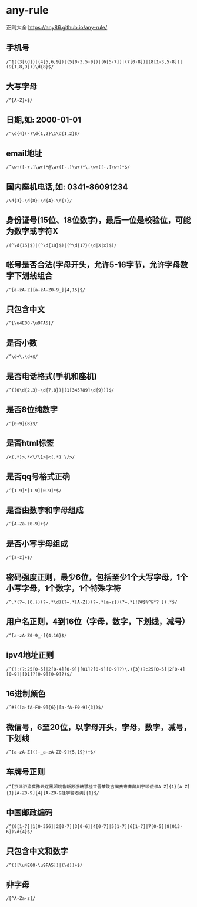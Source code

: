 # any-rule 
正则大全
https://any86.github.io/any-rule/

## 手机号
```/^1((3[\d])|(4[5,6,9])|(5[0-3,5-9])|(6[5-7])|(7[0-8])|(8[1-3,5-8])|(9[1,8,9]))\d{8}$/```

## 大写字母
```/^[A-Z]+$/```

## 日期,如: 2000-01-01
```/^\d{4}(-)\d{1,2}\1\d{1,2}$/```

## email地址
```/^\w+([-+.]\w+)*@\w+([-.]\w+)*\.\w+([-.]\w+)*$/```

## 国内座机电话,如: 0341-86091234
```/\d{3}-\d{8}|\d{4}-\d{7}/```

## 身份证号(15位、18位数字)，最后一位是校验位，可能为数字或字符X
```/(^\d{15}$)|(^\d{18}$)|(^\d{17}(\d|X|x)$)/```

## 帐号是否合法(字母开头，允许5-16字节，允许字母数字下划线组合
```/^[a-zA-Z][a-zA-Z0-9_]{4,15}$/```

## 只包含中文
```/^[\u4E00-\u9FA5]/```

## 是否小数
```/^\d+\.\d+$/```

## 是否电话格式(手机和座机)
```/^((0\d{2,3}-\d{7,8})|(1[345789]\d{9}))$/```

## 是否8位纯数字
```/^[0-9]{8}$/```

## 是否html标签
```/<(.*)>.*<\/\1>|<(.*) \/>/```

## 是否qq号格式正确
```/^[1-9]*[1-9][0-9]*$/```

## 是否由数字和字母组成
```/^[A-Za-z0-9]+$/```

## 是否小写字母组成
```/^[a-z]+$/```

## 密码强度正则，最少6位，包括至少1个大写字母，1个小写字母，1个数字，1个特殊字符
```/^.*(?=.{6,})(?=.*\d)(?=.*[A-Z])(?=.*[a-z])(?=.*[!@#$%^&*? ]).*$/```

## 用户名正则，4到16位（字母，数字，下划线，减号）
```/^[a-zA-Z0-9_-]{4,16}$/```

## ipv4地址正则
```/^(?:(?:25[0-5]|2[0-4][0-9]|[01]?[0-9][0-9]?)\.){3}(?:25[0-5]|2[0-4][0-9]|[01]?[0-9][0-9]?)$/```

## 16进制颜色
```/^#?([a-fA-F0-9]{6}|[a-fA-F0-9]{3})$/```

## 微信号，6至20位，以字母开头，字母，数字，减号，下划线
```/^[a-zA-Z]([-_a-zA-Z0-9]{5,19})+$/```

## 车牌号正则
```/^[京津沪渝冀豫云辽黑湘皖鲁新苏浙赣鄂桂甘晋蒙陕吉闽贵粤青藏川宁琼使领A-Z]{1}[A-Z]{1}[A-Z0-9]{4}[A-Z0-9挂学警港澳]{1}$/```

## 中国邮政编码
```/^(0[1-7]|1[0-356]|2[0-7]|3[0-6]|4[0-7]|5[1-7]|6[1-7]|7[0-5]|8[013-6])\d{4}$/```

## 只包含中文和数字
```/^(([\u4E00-\u9FA5])|(\d))+$/```

## 非字母
```/[^A-Za-z]/```
